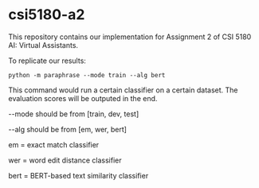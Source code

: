 # csi5180-a2
This repository contains our implementation for Assignment 2 of CSI 5180 AI: Virtual Assistants.


To replicate our results:

```
python -m paraphrase --mode train --alg bert
```

This command would run a certain classifier on a certain dataset. The evaluation scores will be outputed in the end.

--mode should be from [train, dev, test]

--alg should be from [em, wer, bert]

em = exact match classifier

wer = word edit distance classifier

bert = BERT-based text similarity classifier
